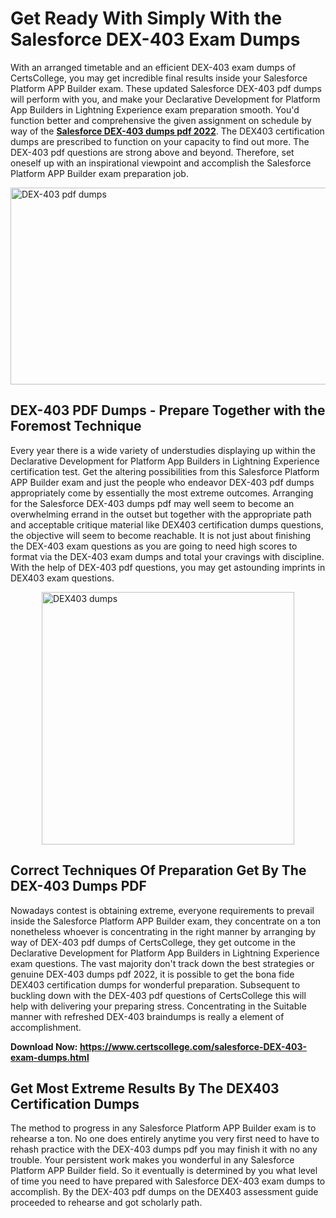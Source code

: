 <h1><strong>Get Ready With Simply With the Salesforce DEX-403 Exam Dumps&nbsp;</strong></h1>
<p><span style="font-weight: 400;">With an arranged timetable and an efficient  DEX-403 exam dumps of CertsCollege, you may get incredible final results inside your Salesforce Platform APP Builder exam. These updated Salesforce DEX-403 pdf dumps will perform with you, and make your Declarative Development for Platform App Builders in Lightning Experience exam preparation smooth. You'd function better and comprehensive the given assignment on schedule by way of the <strong><a href="https://www.certscollege.com/salesforce-DEX-403-exam-dumps.html">Salesforce DEX-403 dumps pdf 2022</a></strong>. The DEX403 certification dumps are prescribed to function on your capacity to find out more. The  DEX-403 pdf questions are strong above and beyond. Therefore, set oneself up with an inspirational viewpoint and accomplish the Salesforce Platform APP Builder exam preparation job.&nbsp;</span></p>
<p><span style="font-weight: 400;"><img style="display: block; margin-left: auto; margin-right: auto;" src="https://i.ibb.co/CPDK3ps/Yellow-and-Blue-Initiative-Blog-Banner.png" alt="DEX-403 pdf dumps" width="559" height="315" /></span></p>
<h2><strong>DEX-403 PDF Dumps - Prepare Together with the Foremost Technique</strong></h2>
<p><span style="font-weight: 400;">Every year there is a wide variety of understudies displaying up within the Declarative Development for Platform App Builders in Lightning Experience certification test. Get the altering possibilities from this Salesforce Platform APP Builder exam and just the people who endeavor DEX-403 pdf dumps appropriately come by essentially the most extreme outcomes. Arranging for the Salesforce DEX-403 dumps pdf may well seem to become an overwhelming errand in the outset but together with the appropriate path and acceptable critique material like DEX403 certification dumps questions, the objective will seem to become reachable. It is not just about finishing the DEX-403 exam questions as you are going to need high scores to format via the DEX-403 exam dumps and total your cravings with discipline. With the help of DEX-403 pdf questions, you may get astounding imprints in DEX403 exam questions.</span></p>
<p><span style="font-weight: 400;"><a href="https://tinyurl.com/ycy83abb"><img style="display: block; margin-left: auto; margin-right: auto;" src="https://i.ibb.co/9tMrhdY/Teacher-Appreciation-Invitation.png" alt="DEX403 dumps " width="404" height="404" /></a></span></p>
<h2><strong>Correct Techniques Of Preparation Get By The DEX-403 Dumps PDF</strong></h2>
<p><span style="font-weight: 400;">Nowadays contest is obtaining extreme, everyone requirements to prevail inside the Salesforce Platform APP Builder exam, they concentrate on a ton nonetheless whoever is concentrating in the right manner by arranging by way of DEX-403 pdf dumps of CertsCollege, they get outcome in the Declarative Development for Platform App Builders in Lightning Experience exam questions. The vast majority don't track down the best strategies or genuine DEX-403 dumps pdf 2022, it is possible to get the bona fide DEX403 certification dumps for wonderful preparation. Subsequent to buckling down with the  DEX-403 pdf questions of CertsCollege this will help with delivering your preparing stress. Concentrating in the Suitable manner with refreshed DEX-403 braindumps is really a element of accomplishment.</span></p>
<p><span style="font-weight: 400;"><strong>Download Now: <a href="https://www.certscollege.com/salesforce-DEX-403-exam-dumps.html">https://www.certscollege.com/salesforce-DEX-403-exam-dumps.html</a></strong></span></p>
<h2><strong>Get Most Extreme Results By The DEX403 Certification Dumps</strong></h2>
<p><span style="font-weight: 400;">The method to progress in any Salesforce Platform APP Builder exam is to rehearse a ton. No one does entirely anytime you very first need to have to rehash practice with the DEX-403 dumps pdf you may finish it with no any trouble. Your persistent work makes you wonderful in any Salesforce Platform APP Builder field. So it eventually is determined by you what level of time you need to have prepared with Salesforce DEX-403 exam dumps to accomplish. By the DEX-403 pdf dumps on the DEX403 assessment guide proceeded to rehearse and got scholarly path.</span></p>
